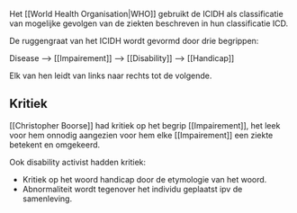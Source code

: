 Het [[World Health Organisation|WHO]] gebruikt de ICIDH als classificatie van mogelijke gevolgen van de ziekten beschreven in hun classificatie ICD.

De ruggengraat van het ICIDH wordt gevormd door drie begrippen:

Disease --> [[Impairement]] --> [[Disability]] --> [[Handicap]]

Elk van hen leidt van links naar rechts tot de volgende.

## Kritiek
[[Christopher Boorse]] had kritiek op het begrip [[Impairement]], het leek voor hem onnodig aangezien voor hem elke [[Impairement]] een ziekte betekent en omgekeerd. 

Ook disability activist hadden kritiek:
- Kritiek op het woord handicap door de etymologie van het woord.
- Abnormaliteit wordt tegenover het individu geplaatst ipv de samenleving.